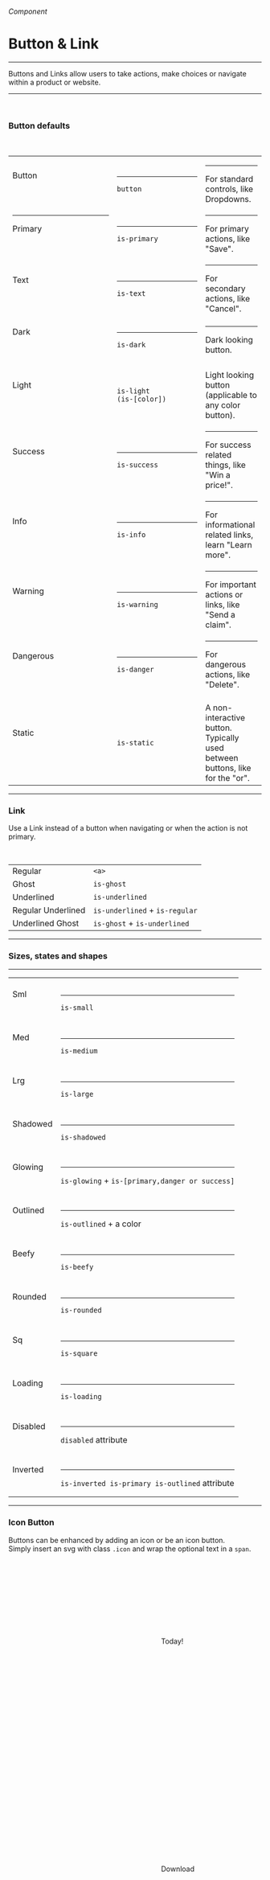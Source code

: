 <h6 class="is-uppercase has-text-grey has-text-weight-medium is-size-6 is-size-7-mobile">Component</h6>
<h1 class="title is-family-secondary is-size-2-mobile">Button & Link</h1>
<hr class="is-visible is-size-3">
<p class="subtitle is-size-4-tablet is-family-secondary">
    <span class="has-text-weight-semibold">Buttons</span> and <span class="has-text-weight-semibold">Links</span> allow users to take actions, make choices or navigate within a product or website.
</p>
<hr class="is-visible is-size-3"><br>

<h3 class="title"><strong>Button defaults</strong></h3>

<br>

<div class="table-container">
    <table class="table is-fullwidth is-bordered">
        <tbody>
            <tr>
                <td class="has-text-centered" style="width: 20%; min-width: 12rem;"><br><div class="button">Button</div><br><br></td>
                <td class="has-text-centered" style="width: 15%; min-width: 10rem;"><hr><code>button</code></td>
                <td><hr>For standard controls, like Dropdowns.</td>
            </tr>
            <tr>
                <td class="has-text-centered"><hr class="is-smaller"><div class="button is-primary">Primary</div><br><br></td>
                <td class="has-text-centered"><hr><code>is-primary</code></td>
                <td><hr>For primary actions, like "Save".</td>
            </tr>
            <tr>
                <td class="has-text-centered"><br><div class="button is-text">Text</div><br><br></td>
                <td class="has-text-centered"><hr><code>is-text</code></td>
                <td><hr>For secondary actions, like "Cancel".</td>
            </tr>
            <tr>
                <td class="has-text-centered"><br><div class="button is-dark">Dark</div><br><br></td>
                <td class="has-text-centered"><hr><code>is-dark</code></td>
                <td><hr>Dark looking button.</td>
            </tr>
            <tr>
                <td class="has-text-centered"><br><div class="button is-primary is-light">Light</div><br><br></td>
                <td class="has-text-centered"><br><code>is-light<br>(is-[color]) </code></td>
                <td><br>Light looking button (applicable to any color button).</td>
            </tr>
            <tr>
                <td class="has-text-centered"><br><div class="button is-success">Success</div><br><br></td>
                <td class="has-text-centered"><hr><code>is-success</code></td>
                <td><hr>For success related things, like "Win a price!".</td>
            </tr>
            <tr>
                <td class="has-text-centered"><br><div class="button is-info">Info</div><br><br></td>
                <td class="has-text-centered"><hr><code>is-info</code></td>
                <td><hr>For informational related links, learn "Learn more".</td>
            </tr>
            <tr>
                <td class="has-text-centered"><br><div class="button is-warning">Warning</div><br><br></td>
                <td class="has-text-centered"><hr><code>is-warning</code></td>
                <td><hr>For important actions or links, like "Send a claim".</td>
            </tr>
            <tr>
                <td class="has-text-centered"><br><div class="button is-danger">Dangerous</div><br><br></td>
                <td class="has-text-centered"><hr><code>is-danger</code></td>
                <td><hr>For dangerous actions, like "Delete".</td>
            </tr>
            <tr>
                <td class="has-text-centered"><br><div class="button is-static">Static</div><br><br></td>
                <td class="has-text-centered"><br><code>is-static</code></td>
                <td><br>A non-interactive button. Typically used between buttons, like for the "or".</td>
            </tr>
        </tbody>
    </table>
</div>

<hr class="is-size-1 is-visible">

<h3 class="title"><strong>Link</strong></h3>

Use a Link instead of a button when navigating or when the action is not primary.

<br>

<table class="table is-bordered">
    <tbody>
        <tr>
            <td class="has-text-centered"><a>Regular</a></td>
            <td><code>&lt;a></code></td>
        </tr>
        <tr>
            <td class="has-text-centered"><a class="is-ghost">Ghost</a></td class="has-text-centered">
            <td><code>is-ghost</code></td>
        </tr>
        <tr>
            <td class="has-text-centered"><a class="is-underlined">Underlined</a></td class="has-text-centered">
            <td><code>is-underlined</code></td>
        </tr>
        <tr>
            <td class="has-text-centered"><a class="is-regular is-underlined">Regular Underlined</a></td class="has-text-centered">
            <td><code>is-underlined</code> + <code>is-regular</code></td>
        </tr>
        <tr>
            <td class="has-text-centered"><a class="is-ghost is-underlined">Underlined Ghost</a></td class="has-text-centered">
            <td><code>is-ghost</code> + <code>is-underlined</code></td>
        </tr>
    </tbody>
</table>


<hr class="is-size-1 is-visible">

<h3 class="title"><strong>Sizes, states and shapes</strong></h3>

<hr>

<table class="table is-bordered">
    <tbody>
        <tr>
            <td class="has-text-centered"><br><div class="button is-light is-small">Sml</div><br><br></td>
            <td><hr><code>is-small</code></td>
        </tr>
        <tr>
            <td class="has-text-centered"><br><div class="button is-light is-medium">Med</div><br><br></td>
            <td><hr><code>is-medium</code></td>
        </tr>
        <tr>
            <td class="has-text-centered"><br><div class="button is-light is-large">Lrg</div><br><br></td>
            <td><hr><code>is-large</code></td>
        </tr>
        <tr>
            <td class="has-text-centered"><br><div class="button is-primary is-shadowed">Shadowed</div><br><br></td>
            <td><hr><code>is-shadowed</code></td>
        </tr>
        <tr>
            <td class="has-text-centered"><br><div class="button is-primary is-glowing">Glowing</div><br><br></td>
            <td><hr><code>is-glowing</code> + <code>is-[primary,danger or success]</code></td>
        </tr>
        <tr>
            <td class="has-text-centered"><br><div class="button is-primary is-outlined">Outlined</div><br><br></td>
            <td><hr><code>is-outlined</code> + a color</td>
        </tr>
        <tr>
            <td class="has-text-centered"><br><div class="button is-light is-beefy">Beefy</div><br><br></td>
            <td><hr><code>is-beefy</code></td>
        </tr>
        <tr>
            <td class="has-text-centered"><br><div class="button is-light is-rounded">Rounded</div><br><br></td>
            <td><hr><code>is-rounded</code></td>
        </tr>
        <tr>
            <td class="has-text-centered"><br><div class="button is-light is-square">Sq</div><br><br></td>
            <td><hr><code>is-square</code></td>
        </tr>
        <tr>
            <td class="has-text-centered"><br><div class="button is-light is-loading is-indeterminate">Loading</div><br><br></td>
            <td><hr><code>is-loading</code></td>
        </tr>
        <tr>
            <td class="has-text-centered"><br><div class="button is-light" disabled>Disabled</div><br><br></td>
            <td><hr><code>disabled</code> attribute</td>
        </tr>
        <tr>
            <td class="has-text-centered has-background-black-ter"><br><div class="button is-inverted is-outlined is-primary">Inverted</div><br><br></td>
            <td><hr><code>is-inverted is-primary is-outlined</code> attribute</td>
        </tr>
    </tbody>
</table>

<hr class="is-size-1 is-visible">

<h3 class="title"><strong>Icon Button</strong></h3>

Buttons can be enhanced by adding an icon or be an icon button.  
Simply insert an svg with class `.icon` and wrap the optional text in a `span`.

<br>

<div class="box is-large has-background-light is-radiusless-bl is-radiusless-br is-marginless">
    <div class="level">
        <div class="level-item">
            <div class="button">
                <svg class="icon"><use xlink:href="media/bds-icons.min.svg#today-g"></use></svg>
                <span>Today!</span>
            </div>
        </div>
        <div class="level-item">
            <div class="button is-square">
                <svg class="icon is-light"><use xlink:href="media/bds-icons.min.svg#edit-g"></use></svg>
            </div>
        </div>
        <div class="level-item">
            <div class="button is-borderless is-square">
                <svg class="icon is-danger"><use xlink:href="media/bds-icons.min.svg#trash-bold-g"></use></svg>
            </div>
        </div>
        <div class="level-item">
            <div class="button is-info">
                <svg class="icon"><use xlink:href="media/bds-icons.min.svg#download-g"></use></svg>
                <span>Download</span>
            </div>
        </div>
        <div class="level-item">
            <div class="button is-success is-square is-shadowed is-rounded">
                <svg class="icon"><use xlink:href="media/bds-icons.min.svg#send-g"></use></svg>
            </div>
        </div>
        <div class="level-item">
            <div class="button is-borderless is-square is-rounded">
                <svg class="icon is-medium"><use xlink:href="media/bds-icons.min.svg#dots-g"></use></svg>
            </div>
        </div>
    </div>
</div>

    <div class="button">
        <svg class="icon"><use xlink:href="bds.min.svg#icon_name"></use></svg>
        <span>Today</span>
    </div>
    <div class="button is-square">
        <svg class="icon"><use xlink:href="bds.min.svg#icon_name"></use></svg>
    </div>
    <div class="button is-square is-borderless">
        <svg class="icon is-danger"><use xlink:href="bds.min.svg#icon_name"></use></svg>
    </div>
    <div class="button is-info is-beefy">
        <svg class="icon has-text-fill-white"><use xlink:href="bds.min.svg#icon_name"></use></svg>
        <span>Download</span>
    </div>
    <div class="button is-borderless is-square is-rounded">
        ···
    </div>
<hr class="is-size-1 is-visible">

<h3 class="title"><strong>Button Group</strong></h3>

Buttons can be grouped together.

<hr>

<div class="box has-background-light is-radiusless-bl is-radiusless-br is-marginless is-large">
    <div class="field has-addons">
        <p class="control">
            <a class="button">Red</a>
        </p>
        <p class="control">
            <a class="button is-active">Purple</a>
        </p>
        <p class="control">
            <a class="button">None</a>
        </p>
    </div>
</div>

    <div class="field has-addons">
        <p class="control">
            <a class="button">Red</a>
        </p>
        <p class="control">
            <a class="button is-active">Purple</a>
        </p>
        <p class="control">
            <a class="button">None</a>
        </p>
    </div>
